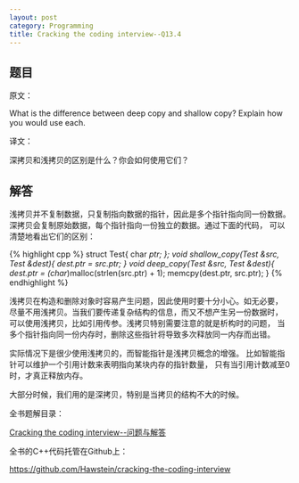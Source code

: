 ```yaml
---
layout: post
category: Programming
title: Cracking the coding interview--Q13.4
---
```


## 题目

原文：

What is the difference between deep copy and shallow copy? Explain 
how you would use each.

译文：

深拷贝和浅拷贝的区别是什么？你会如何使用它们？

## 解答

浅拷贝并不复制数据，只复制指向数据的指针，因此是多个指针指向同一份数据。
深拷贝会复制原始数据，每个指针指向一份独立的数据。通过下面的代码，
可以清楚地看出它们的区别：

{% highlight cpp %}
struct Test{
    char *ptr;
};
void shallow_copy(Test &src, Test &dest){
    dest.ptr = src.ptr;
}
void deep_copy(Test &src, Test &dest){
    dest.ptr = (char*)malloc(strlen(src.ptr) + 1);
    memcpy(dest.ptr, src.ptr);
}
{% endhighlight %}

浅拷贝在构造和删除对象时容易产生问题，因此使用时要十分小心。如无必要，
尽量不用浅拷贝。当我们要传递复杂结构的信息，而又不想产生另一份数据时，
可以使用浅拷贝，比如引用传参。浅拷贝特别需要注意的就是析构时的问题，
当多个指针指向同一份内存时，删除这些指针将导致多次释放同一内存而出错。

实际情况下是很少使用浅拷贝的，而智能指针是浅拷贝概念的增强。
比如智能指针可以维护一个引用计数来表明指向某块内存的指针数量，
只有当引用计数减至0时，才真正释放内存。

大部分时候，我们用的是深拷贝，特别是当拷贝的结构不大的时候。


全书题解目录：

[Cracking the coding interview--问题与解答](/posts/ctci-solutions-contents.html)

全书的C++代码托管在Github上：

<https://github.com/Hawstein/cracking-the-coding-interview>

